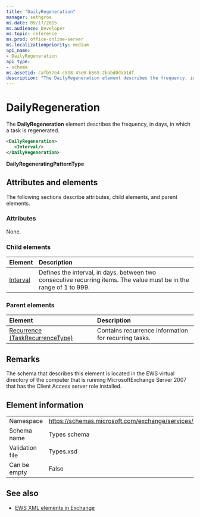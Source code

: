 ```yaml
---
title: "DailyRegeneration"
manager: sethgros
ms.date: 09/17/2015
ms.audience: Developer
ms.topic: reference
ms.prod: office-online-server
ms.localizationpriority: medium
api_name:
- DailyRegeneration
api_type:
- schema
ms.assetid: cafb57e4-c518-45e0-b565-2babd0dab1df
description: "The DailyRegeneration element describes the frequency, in days, in which a task is regenerated."
---
```


# DailyRegeneration

The **DailyRegeneration** element describes the frequency, in days, in which a task is regenerated. 
  
```xml
<DailyRegeneration>
   <Interval/>
</DailyRegeneration>
```

**DailyRegeneratingPatternType**

## Attributes and elements

The following sections describe attributes, child elements, and parent elements.
  
### Attributes

None.
  
### Child elements

|**Element**|**Description**|
|:-----|:-----|
|[Interval](interval.md) <br/> |Defines the interval, in days, between two consecutive recurring items. The value must be in the range of 1 to 999.  <br/> |
   
### Parent elements

|**Element**|**Description**|
|:-----|:-----|
|[Recurrence (TaskRecurrenceType)](recurrence-taskrecurrencetype.md) <br/> |Contains recurrence information for recurring tasks.  <br/> |
   
## Remarks

The schema that describes this element is located in the EWS virtual directory of the computer that is running MicrosoftExchange Server 2007 that has the Client Access server role installed.
  
## Element information

|||
|:-----|:-----|
|Namespace  <br/> |https://schemas.microsoft.com/exchange/services/2006/types  <br/> |
|Schema name  <br/> |Types schema  <br/> |
|Validation file  <br/> |Types.xsd  <br/> |
|Can be empty  <br/> |False  <br/> |
   
## See also

- [EWS XML elements in Exchange](ews-xml-elements-in-exchange.md)

